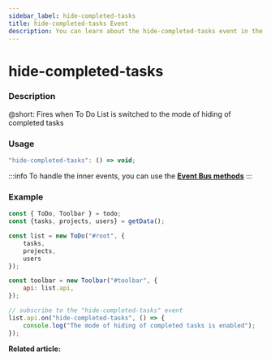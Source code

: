 ```yaml
---
sidebar_label: hide-completed-tasks
title: hide-completed-tasks Event
description: You can learn about the hide-completed-tasks event in the documentation of the DHTMLX JavaScript To Do List library. Browse developer guides and API reference, try out code examples and live demos, and download a free 30-day evaluation version of DHTMLX To Do List.
---
```


# hide-completed-tasks

### Description

@short: Fires when To Do List is switched to the mode of hiding of completed tasks

### Usage

~~~js
"hide-completed-tasks": () => void;
~~~

:::info
To handle the inner events, you can use the [**Event Bus methods**](category/event-bus-methods.md)
:::

### Example

~~~js {15-17}
const { ToDo, Toolbar } = todo;
const {tasks, projects, users} = getData();

const list = new ToDo("#root", {
	tasks,
    projects,
    users
});

const toolbar = new Toolbar("#toolbar", {
	api: list.api,
});

// subscribe to the "hide-completed-tasks" event
list.api.on("hide-completed-tasks", () => {
    console.log("The mode of hiding of completed tasks is enabled"); 
});
~~~

**Related article:**